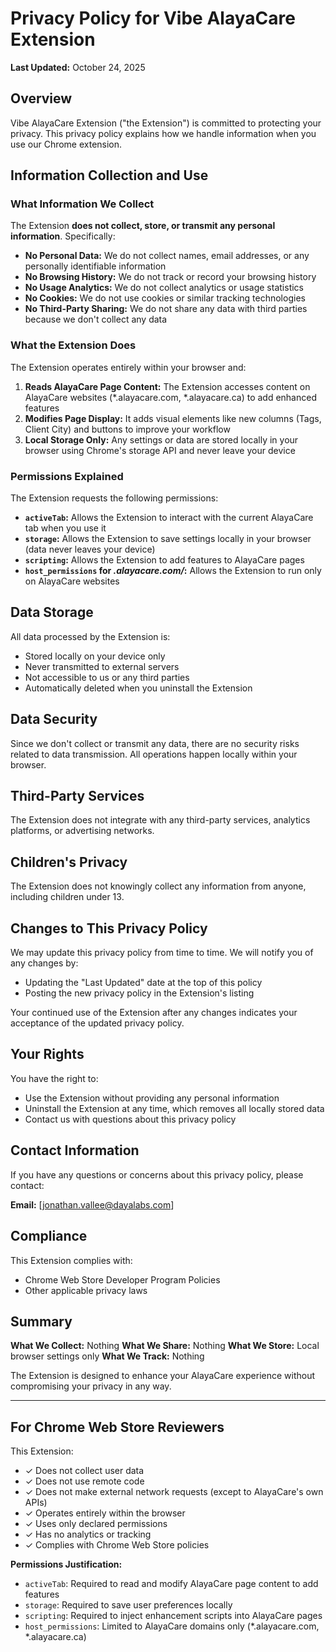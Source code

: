 # Privacy Policy for Vibe AlayaCare Extension

**Last Updated:** October 24, 2025

## Overview

Vibe AlayaCare Extension ("the Extension") is committed to protecting your privacy. This privacy policy explains how we handle information when you use our Chrome extension.

## Information Collection and Use

### What Information We Collect

The Extension **does not collect, store, or transmit any personal information**. Specifically:

- **No Personal Data:** We do not collect names, email addresses, or any personally identifiable information
- **No Browsing History:** We do not track or record your browsing history
- **No Usage Analytics:** We do not collect analytics or usage statistics
- **No Cookies:** We do not use cookies or similar tracking technologies
- **No Third-Party Sharing:** We do not share any data with third parties because we don't collect any data

### What the Extension Does

The Extension operates entirely within your browser and:

1. **Reads AlayaCare Page Content:** The Extension accesses content on AlayaCare websites (*.alayacare.com, *.alayacare.ca) to add enhanced features
2. **Modifies Page Display:** It adds visual elements like new columns (Tags, Client City) and buttons to improve your workflow
3. **Local Storage Only:** Any settings or data are stored locally in your browser using Chrome's storage API and never leave your device

### Permissions Explained

The Extension requests the following permissions:

- **`activeTab`:** Allows the Extension to interact with the current AlayaCare tab when you use it
- **`storage`:** Allows the Extension to save settings locally in your browser (data never leaves your device)
- **`scripting`:** Allows the Extension to add features to AlayaCare pages
- **`host_permissions` for *.alayacare.com/*:** Allows the Extension to run only on AlayaCare websites

## Data Storage

All data processed by the Extension is:
- Stored locally on your device only
- Never transmitted to external servers
- Not accessible to us or any third parties
- Automatically deleted when you uninstall the Extension

## Data Security

Since we don't collect or transmit any data, there are no security risks related to data transmission. All operations happen locally within your browser.

## Third-Party Services

The Extension does not integrate with any third-party services, analytics platforms, or advertising networks.

## Children's Privacy

The Extension does not knowingly collect any information from anyone, including children under 13.

## Changes to This Privacy Policy

We may update this privacy policy from time to time. We will notify you of any changes by:
- Updating the "Last Updated" date at the top of this policy
- Posting the new privacy policy in the Extension's listing

Your continued use of the Extension after any changes indicates your acceptance of the updated privacy policy.

## Your Rights

You have the right to:
- Use the Extension without providing any personal information
- Uninstall the Extension at any time, which removes all locally stored data
- Contact us with questions about this privacy policy

## Contact Information

If you have any questions or concerns about this privacy policy, please contact:

**Email:** [jonathan.vallee@dayalabs.com]

## Compliance

This Extension complies with:
- Chrome Web Store Developer Program Policies
- Other applicable privacy laws

## Summary

**What We Collect:** Nothing
**What We Share:** Nothing
**What We Store:** Local browser settings only
**What We Track:** Nothing

The Extension is designed to enhance your AlayaCare experience without compromising your privacy in any way.

---

## For Chrome Web Store Reviewers

This Extension:
- ✓ Does not collect user data
- ✓ Does not use remote code
- ✓ Does not make external network requests (except to AlayaCare's own APIs)
- ✓ Operates entirely within the browser
- ✓ Uses only declared permissions
- ✓ Has no analytics or tracking
- ✓ Complies with Chrome Web Store policies

**Permissions Justification:**
- `activeTab`: Required to read and modify AlayaCare page content to add features
- `storage`: Required to save user preferences locally
- `scripting`: Required to inject enhancement scripts into AlayaCare pages
- `host_permissions`: Limited to AlayaCare domains only (*.alayacare.com, *.alayacare.ca)

